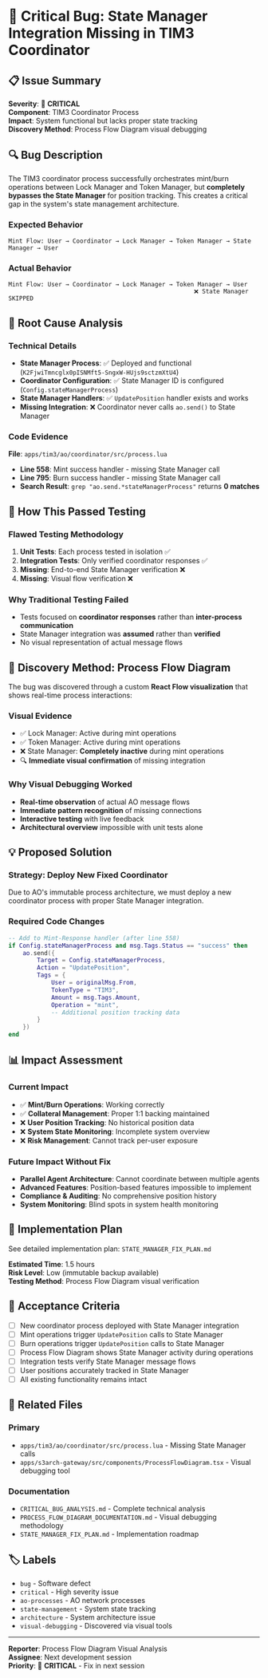 # 🚨 Critical Bug: State Manager Integration Missing in TIM3 Coordinator

## 📋 **Issue Summary**
**Severity**: 🔴 **CRITICAL**  
**Component**: TIM3 Coordinator Process  
**Impact**: System functional but lacks proper state tracking  
**Discovery Method**: Process Flow Diagram visual debugging  

## 🔍 **Bug Description**

The TIM3 coordinator process successfully orchestrates mint/burn operations between Lock Manager and Token Manager, but **completely bypasses the State Manager** for position tracking. This creates a critical gap in the system's state management architecture.

### **Expected Behavior**
```
Mint Flow: User → Coordinator → Lock Manager → Token Manager → State Manager → User
```

### **Actual Behavior**  
```
Mint Flow: User → Coordinator → Lock Manager → Token Manager → User
                                                    ❌ State Manager SKIPPED
```

## 🎯 **Root Cause Analysis**

### **Technical Details**
- **State Manager Process**: ✅ Deployed and functional (`K2FjwiTmncglx0pISNMft5-SngxW-HUjs9sctzmXtU4`)
- **Coordinator Configuration**: ✅ State Manager ID is configured (`Config.stateManagerProcess`)
- **State Manager Handlers**: ✅ `UpdatePosition` handler exists and works
- **Missing Integration**: ❌ Coordinator never calls `ao.send()` to State Manager

### **Code Evidence**
**File**: `apps/tim3/ao/coordinator/src/process.lua`
- **Line 558**: Mint success handler - missing State Manager call
- **Line 795**: Burn success handler - missing State Manager call
- **Search Result**: `grep "ao.send.*stateManagerProcess"` returns **0 matches**

## 🧪 **How This Passed Testing**

### **Flawed Testing Methodology**
1. **Unit Tests**: Each process tested in isolation ✅
2. **Integration Tests**: Only verified coordinator responses ✅  
3. **Missing**: End-to-end State Manager verification ❌
4. **Missing**: Visual flow verification ❌

### **Why Traditional Testing Failed**
- Tests focused on **coordinator responses** rather than **inter-process communication**
- State Manager integration was **assumed** rather than **verified**
- No visual representation of actual message flows

## 🎨 **Discovery Method: Process Flow Diagram**

The bug was discovered through a custom **React Flow visualization** that shows real-time process interactions:

### **Visual Evidence**
- ✅ Lock Manager: Active during mint operations
- ✅ Token Manager: Active during mint operations  
- ❌ State Manager: **Completely inactive** during mint operations
- 🔍 **Immediate visual confirmation** of missing integration

### **Why Visual Debugging Worked**
- **Real-time observation** of actual AO message flows
- **Immediate pattern recognition** of missing connections
- **Interactive testing** with live feedback
- **Architectural overview** impossible with unit tests alone

## 💡 **Proposed Solution**

### **Strategy: Deploy New Fixed Coordinator**
Due to AO's immutable process architecture, we must deploy a new coordinator process with proper State Manager integration.

### **Required Code Changes**
```lua
-- Add to Mint-Response handler (after line 558)
if Config.stateManagerProcess and msg.Tags.Status == "success" then
    ao.send({
        Target = Config.stateManagerProcess,
        Action = "UpdatePosition",
        Tags = {
            User = originalMsg.From,
            TokenType = "TIM3",
            Amount = msg.Tags.Amount,
            Operation = "mint",
            -- Additional position tracking data
        }
    })
end
```

## 📊 **Impact Assessment**

### **Current Impact**
- ✅ **Mint/Burn Operations**: Working correctly
- ✅ **Collateral Management**: Proper 1:1 backing maintained
- ❌ **User Position Tracking**: No historical position data
- ❌ **System State Monitoring**: Incomplete system overview
- ❌ **Risk Management**: Cannot track per-user exposure

### **Future Impact Without Fix**
- **Parallel Agent Architecture**: Cannot coordinate between multiple agents
- **Advanced Features**: Position-based features impossible to implement
- **Compliance & Auditing**: No comprehensive position history
- **System Monitoring**: Blind spots in system health monitoring

## 🔧 **Implementation Plan**

See detailed implementation plan: `STATE_MANAGER_FIX_PLAN.md`

**Estimated Time**: 1.5 hours  
**Risk Level**: Low (immutable backup available)  
**Testing Method**: Process Flow Diagram visual verification

## 📝 **Acceptance Criteria**

- [ ] New coordinator process deployed with State Manager integration
- [ ] Mint operations trigger `UpdatePosition` calls to State Manager
- [ ] Burn operations trigger `UpdatePosition` calls to State Manager  
- [ ] Process Flow Diagram shows State Manager activity during operations
- [ ] Integration tests verify State Manager message flows
- [ ] User positions accurately tracked in State Manager
- [ ] All existing functionality remains intact

## 🔗 **Related Files**

### **Primary**
- `apps/tim3/ao/coordinator/src/process.lua` - Missing State Manager calls
- `apps/s3arch-gateway/src/components/ProcessFlowDiagram.tsx` - Visual debugging tool

### **Documentation**
- `CRITICAL_BUG_ANALYSIS.md` - Complete technical analysis
- `PROCESS_FLOW_DIAGRAM_DOCUMENTATION.md` - Visual debugging methodology
- `STATE_MANAGER_FIX_PLAN.md` - Implementation roadmap

## 🏷️ **Labels**
- `bug` - Software defect
- `critical` - High severity issue  
- `ao-processes` - AO network processes
- `state-management` - System state tracking
- `architecture` - System architecture issue
- `visual-debugging` - Discovered via visual tools

---

**Reporter**: Process Flow Diagram Visual Analysis  
**Assignee**: Next development session  
**Priority**: 🔴 **CRITICAL** - Fix in next session
